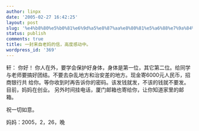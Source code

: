```yaml
---
author: linpx
date: '2005-02-27 16:42:25'
layout: post
slug: '%e4%b8%80%e5%b0%81%e6%9d%a5%e8%87%aa%e8%80%81%e5%a6%88%e7%9a%84%e4%bf%a1%ef%bc%8c%e9%ab%98%e5%ba%a6%e6%84%9f%e5%8a%a8%e4%b8%ad%e3%80%82'
status: publish
comments: true
title: 一封来自老妈的信，高度感动中。
wordpress_id: '369'
---
```


轩： 你好！ 你人在外，要学会保护好身体，身体是第一位，其它第二位。给同学与老师要搞好团结。不要去杂乱地方和治安差的地方。现金寄6000元人民币，招商银行共
给你。等你收到时再告诉你的密码。该发钱就发，不该的钱就不要发。目前，妈妈在创业。 另外时间挂电话，厦门邮箱也寄给你，让你知道家里的邮箱。

祝一切如意。

妈妈：2005，2，26，晚

